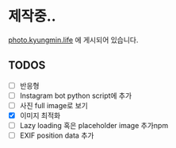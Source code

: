 # 제작중..

[photo.kyungmin.life](https://photo.kyungmin.life) 에 게시되어 있습니다.

## TODOS

- [ ] 반응형
- [ ] Instagram bot python script에 추가
- [ ] 사진 full image로 보기
- [x] 이미지 최적화
- [ ] Lazy loading 혹은 placeholder image 추가npm 
- [ ] EXIF position data 추가